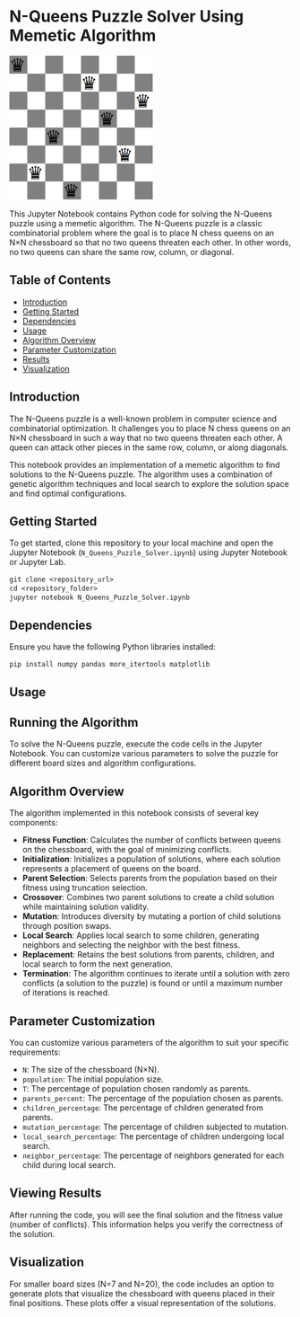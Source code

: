 # N-Queens Puzzle Solver Using Memetic Algorithm
![queens gif](Queens.gif)

This Jupyter Notebook contains Python code for solving the N-Queens puzzle using a memetic algorithm. The N-Queens puzzle is a classic combinatorial problem where the goal is to place N chess queens on an N×N chessboard so that no two queens threaten each other. In other words, no two queens can share the same row, column, or diagonal.

## Table of Contents
- [Introduction](#introduction)
- [Getting Started](#getting-started)
- [Dependencies](#dependencies)
- [Usage](#usage)
- [Algorithm Overview](#algorithm-overview)
- [Parameter Customization](#parameter-customization)
- [Results](#results)
- [Visualization](#visualization)

## Introduction

The N-Queens puzzle is a well-known problem in computer science and combinatorial optimization. It challenges you to place N chess queens on an N×N chessboard in such a way that no two queens threaten each other. A queen can attack other pieces in the same row, column, or along diagonals.

This notebook provides an implementation of a memetic algorithm to find solutions to the N-Queens puzzle. The algorithm uses a combination of genetic algorithm techniques and local search to explore the solution space and find optimal configurations.

## Getting Started

To get started, clone this repository to your local machine and open the Jupyter Notebook (`N_Queens_Puzzle_Solver.ipynb`) using Jupyter Notebook or Jupyter Lab.

```
git clone <repository_url>
cd <repository_folder>
jupyter notebook N_Queens_Puzzle_Solver.ipynb
```
## Dependencies

Ensure you have the following Python libraries installed:

```
pip install numpy pandas more_itertools matplotlib
```
## Usage
## Running the Algorithm

To solve the N-Queens puzzle, execute the code cells in the Jupyter Notebook. You can customize various parameters to solve the puzzle for different board sizes and algorithm configurations.

## Algorithm Overview

The algorithm implemented in this notebook consists of several key components:

- **Fitness Function**: Calculates the number of conflicts between queens on the chessboard, with the goal of minimizing conflicts.
- **Initialization**: Initializes a population of solutions, where each solution represents a placement of queens on the board.
- **Parent Selection**: Selects parents from the population based on their fitness using truncation selection.
- **Crossover**: Combines two parent solutions to create a child solution while maintaining solution validity.
- **Mutation**: Introduces diversity by mutating a portion of child solutions through position swaps.
- **Local Search**: Applies local search to some children, generating neighbors and selecting the neighbor with the best fitness.
- **Replacement**: Retains the best solutions from parents, children, and local search to form the next generation.
- **Termination**: The algorithm continues to iterate until a solution with zero conflicts (a solution to the puzzle) is found or until a maximum number of iterations is reached.

## Parameter Customization

You can customize various parameters of the algorithm to suit your specific requirements:

- `N`: The size of the chessboard (N×N).
- `population`: The initial population size.
- `T`: The percentage of population chosen randomly as parents.
- `parents_percent`: The percentage of the population chosen as parents.
- `children_percentage`: The percentage of children generated from parents.
- `mutation_percentage`: The percentage of children subjected to mutation.
- `local_search_percentage`: The percentage of children undergoing local search.
- `neighbor_percentage`: The percentage of neighbors generated for each child during local search.

## Viewing Results

After running the code, you will see the final solution and the fitness value (number of conflicts). This information helps you verify the correctness of the solution.

## Visualization

For smaller board sizes (N=7 and N=20), the code includes an option to generate plots that visualize the chessboard with queens placed in their final positions. These plots offer a visual representation of the solutions.
